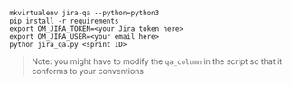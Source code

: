
```
mkvirtualenv jira-qa --python=python3
pip install -r requirements
export OM_JIRA_TOKEN=<your Jira token here>
export OM_JIRA_USER=<your email here>
python jira_qa.py <sprint ID>
```

> Note: you might have to modify the `qa_column` in the script so that it conforms to your conventions
